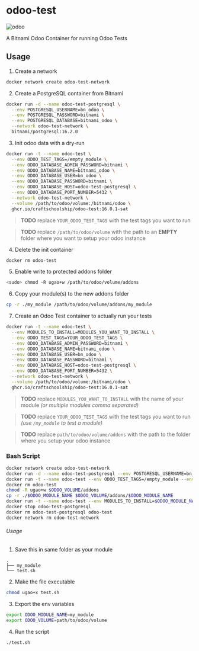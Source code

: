 # odoo-test
![odoo](https://img.shields.io/badge/odoo-_16-844FBA)

A Bitnami Odoo Container for running Odoo Tests

## Usage
1. Create a network
```sh
docker network create odoo-test-network
```
2. Create a PostgreSQL container from Bitnami
```sh
docker run -d --name odoo-test-postgresql \
  --env POSTGRESQL_USERNAME=bn_odoo \
  --env POSTGRESQL_PASSWORD=bitnami \
  --env POSTGRESQL_DATABASE=bitnami_odoo \
  --network odoo-test-network \
  bitnami/postgresql:16.2.0
```
3. Init odoo data with a dry-run
```sh
docker run -t --name odoo-test \
  --env ODOO_TEST_TAGS=/empty_module \
  --env ODOO_DATABASE_ADMIN_PASSWORD=bitnami \
  --env ODOO_DATABASE_NAME=bitnami_odoo \
  --env ODOO_DATABASE_USER=bn_odoo \
  --env ODOO_DATABASE_PASSWORD=bitnami \
  --env ODOO_DATABASE_HOST=odoo-test-postgresql \
  --env ODOO_DATABASE_PORT_NUMBER=5432 \
  --network odoo-test-network \
  --volume /path/to/odoo/volume:/bitnami/odoo \
  ghcr.io/craftschoolship/odoo-test:16.0.1-sat
```

> **TODO** replace `YOUR_ODOO_TEST_TAGS` with the test tags you want to run

> **TODO** replace `/path/to/odoo/volume` with the path to an **EMPTY** folder where you want to setup your odoo instance

4. Delete the init container
```sh
docker rm odoo-test
```

5. Enable write to protected addons folder
```sh
<sudo> chmod -R ugao+w /path/to/odoo/volume/addons
```

6. Copy your module(s) to the new addons folder
```sh
cp -r ./my_module /path/to/odoo/volume/addons/my_module
```

7. Create an Odoo Test container to actually run your tests
```sh
docker run -t --name odoo-test \
  --env MODULES_TO_INSTALL=MODULES_YOU_WANT_TO_INSTALL \
  --env ODOO_TEST_TAGS=YOUR_ODOO_TEST_TAGS \
  --env ODOO_DATABASE_ADMIN_PASSWORD=bitnami \
  --env ODOO_DATABASE_NAME=bitnami_odoo \
  --env ODOO_DATABASE_USER=bn_odoo \
  --env ODOO_DATABASE_PASSWORD=bitnami \
  --env ODOO_DATABASE_HOST=odoo-test-postgresql \
  --env ODOO_DATABASE_PORT_NUMBER=5432 \
  --network odoo-test-network \
  --volume /path/to/odoo/volume:/bitnami/odoo \
  ghcr.io/craftschoolship/odoo-test:16.0.1-sat
```

> **TODO** replace `MODULES_YOU_WANT_TO_INSTALL` with the name of your module *(or multiple modules comma separated)*

> **TODO** replace `YOUR_ODOO_TEST_TAGS` with the test tags you want to run *(use `/my_module` to test a module)*

> **TODO** replace `path/to/odoo/volume/addons` with the path to the folder where you setup your odoo instance

### Bash Script
```sh
docker network create odoo-test-network
docker run -d --name odoo-test-postgresql --env POSTGRESQL_USERNAME=bn_odoo --env POSTGRESQL_PASSWORD=bitnami --env POSTGRESQL_DATABASE=bitnami_odoo --network odoo-test-network bitnami/postgresql:16.2.0
docker run -t --name odoo-test --env ODOO_TEST_TAGS=/empty_module --env ODOO_DATABASE_ADMIN_PASSWORD=bitnami --env ODOO_DATABASE_NAME=bitnami_odoo --env ODOO_DATABASE_USER=bn_odoo --env ODOO_DATABASE_PASSWORD=bitnami --env ODOO_DATABASE_HOST=odoo-test-postgresql --env ODOO_DATABASE_PORT_NUMBER=5432 --network odoo-test-network --volume $ODOO_VOLUME:/bitnami/odoo ghcr.io/craftschoolship/odoo-test:16.0.1-sat
docker rm odoo-test
chmod -R ugao+w $ODOO_VOLUME/addons
cp -r ./$ODOO_MODULE_NAME $ODOO_VOLUME/addons/$ODOO_MODULE_NAME
docker run -t --name odoo-test --env MODULES_TO_INSTALL=$ODOO_MODULE_NAME --env ODOO_TEST_TAGS=/$ODOO_MODULE_NAME --env ODOO_DATABASE_ADMIN_PASSWORD=bitnami --env ODOO_DATABASE_NAME=bitnami_odoo --env ODOO_DATABASE_USER=bn_odoo --env ODOO_DATABASE_PASSWORD=bitnami --env ODOO_DATABASE_HOST=odoo-test-postgresql --env ODOO_DATABASE_PORT_NUMBER=5432 --network odoo-test-network --volume $ODOO_VOLUME:/bitnami/odoo ghcr.io/craftschoolship/odoo-test:16.0.1-sat
docker stop odoo-test-postgresql
docker rm odoo-test-postgresql odoo-test
docker network rm odoo-test-network
```
###### Usage
1. Save this in same folder as your module
```
.
├── my_module
└── test.sh
```
2. Make the file executable
```sh
chmod ugao+x test.sh
```
3. Export the env variables
```sh
export ODOO_MODULE_NAME=my_module
export ODOO_VOLUME=path/to/odoo/volume
```
4. Run the script
```sh
./test.sh
```

